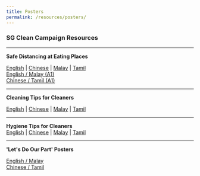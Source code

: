 ```yaml
---
title: Posters
permalink: /resources/posters/
---
```


### SG Clean Campaign Resources

---

**Safe Distancing at Eating Places** <br>

[English](/files/safe-e.pdf/) | [Chinese](/files/safe-c.pdf/) | [Malay](/files/safe-m.pdf/) | [Tamil](/files/safe-t.pdf/)<br>
[English / Malay (A1)](/files/safe-a1-em.pdf/)<br>
[Chinese / Tamil (A1)](/files/safe-a1-ct.pdf/)<br>

---

**Cleaning Tips for Cleaners** <br>

[English](https://www.nea.gov.sg/docs/default-source/our-services/public-cleanliness/covid-19/hygiene-tips.pdf) | 
[Chinese](https://www.nea.gov.sg/docs/default-source/our-services/public-cleanliness/covid-19/hygiene-tips-for-cleaners-chinese.pdf) | 
[Malay](https://www-nea-gov-sg-admin.cwp.sg/docs/default-source/our-services/public-cleanliness/covid-19/hygiene-tips-for-cleaners-malay.pdf) | 
[Tamil](https://www-nea-gov-sg-admin.cwp.sg/docs/default-source/our-services/public-cleanliness/covid-19/hygiene-tips-for-cleaners-tamil.pdf)

---
 
**Hygiene Tips for Cleaners** <br>
[English](https://www.nea.gov.sg/docs/default-source/our-services/public-cleanliness/covid-19/cleaning-tips-for-cleaners.pdf) | 
[Chinese](https://www.nea.gov.sg/docs/default-source/our-services/public-cleanliness/covid-19/cleaning-tips-for-cleaners-chinese.pdf) | 
[Malay](https://www.nea.gov.sg/docs/default-source/our-services/public-cleanliness/covid-19/cleaning-tips-for-cleaners-malay.pdf) | 
[Tamil](https://www.nea.gov.sg/docs/default-source/our-services/public-cleanliness/covid-19/cleaning-tips-for-cleaners-tamil.pdf)

---
**'Let's Do Our Part' Posters** <br>

[English / Malay](/files/poster-english-malay.pdf/)<br>
[Chinese / Tamil](/files/poster-chinese-tamil.pdf/)<br>

